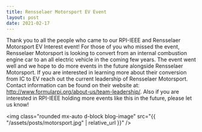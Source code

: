 ```yaml
---
title: Rensselaer Motorsport EV Event
layout: post
date: 2021-02-17
---
```


Thank you to all the people who came to our RPI-IEEE and Rensselaer Motorsport EV Interest event! For those of you who missed the event, 
Rensselaer Motorsport is looking to convert from an internal combustion engine car to an all electric vehicle in the coming few years. The 
event went well and we hope to do more events in the future alongside Rensselaer Motorsport. If you are interested in learning more about their
 conversion from IC to EV reach out the current leadership of Rensselaer Motorsport. Contact information can be found on their website at: 
 <a href="http://www.formularpi.org/about-us/team-leadership/">http://www.formularpi.org/about-us/team-leadership/</a>. Also if you are 
 interested in RPI-IEEE holding more events like this in the future, please let us know! 

 <img class="rounded mx-auto d-block blog-image" src="{{ "/assets/posts/motorsport.jpg" | relative_url }}" />